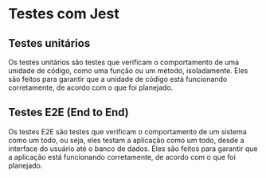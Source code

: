 # Testes com Jest

## Testes unitários

Os testes unitários são testes que verificam o comportamento de uma unidade de código, como uma função ou um método, isoladamente. Eles são feitos para garantir que a unidade de código está funcionando corretamente, de acordo com o que foi planejado.

## Testes E2E (End to End)

Os testes E2E são testes que verificam o comportamento de um sistema como um todo, ou seja, eles testam a aplicação como um todo, desde a interface do usuário até o banco de dados. Eles são feitos para garantir que a aplicação está funcionando corretamente, de acordo com o que foi planejado.
